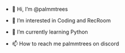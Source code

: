 - 👋 Hi, I’m @palmmtrees
- 👀 I’m interested in Coding and RecRoom
- 🌱 I’m currently learning Python

- 📫 How to reach me palmmtrees on discord

<!---
palmmtrees/palmmtrees is a ✨ special ✨ repository because its `README.md` (this file) appears on your GitHub profile.
You can click the Preview link to take a look at your changes.
--->
